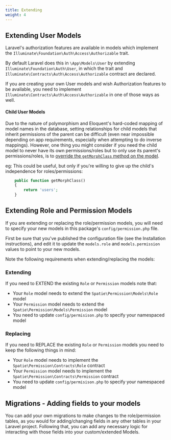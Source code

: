 ```yaml
---
title: Extending
weight: 4
---
```


## Extending User Models
Laravel's authorization features are available in models which implement the `Illuminate\Foundation\Auth\Access\Authorizable` trait. 

By default Laravel does this in `\App\Models\User` by extending `Illuminate\Foundation\Auth\User`, in which the trait and `Illuminate\Contracts\Auth\Access\Authorizable` contract are declared.

If you are creating your own User models and wish Authorization features to be available, you need to implement `Illuminate\Contracts\Auth\Access\Authorizable` in one of those ways as well.

#### Child User Models

Due to the nature of polymorphism and Eloquent's hard-coded mapping of model names in the database, setting relationships for child models that inherit permissions of the parent can be difficult (even near impossible depending on app requirements, especially when attempting to do inverse mappings). However, one thing you might consider if you need the child model to never have its own permissions/roles but to only use its parent's permissions/roles, is to [override the `getMorphClass` method on the model](https://github.com/laravel/framework/issues/17830#issuecomment-345619085).

eg: This could be useful, but only if you're willing to give up the child's independence for roles/permissions:
```php
    public function getMorphClass()
    {
        return 'users';
    }
```

## Extending Role and Permission Models
If you are extending or replacing the role/permission models, you will need to specify your new models in this package's `config/permission.php` file. 

First be sure that you've published the configuration file (see the Installation instructions), and edit it to update the `models.role` and `models.permission` values to point to your new models.

Note the following requirements when extending/replacing the models: 

### Extending
If you need to EXTEND the existing `Role` or `Permission` models note that:

- Your `Role` model needs to extend the `Spatie\Permission\Models\Role` model
- Your `Permission` model needs to extend the `Spatie\Permission\Models\Permission` model
- You need to update `config/permisison.php` to specify your namespaced model

### Replacing
If you need to REPLACE the existing `Role` or `Permission` models you need to keep the following things in mind:

- Your `Role` model needs to implement the `Spatie\Permission\Contracts\Role` contract
- Your `Permission` model needs to implement the `Spatie\Permission\Contracts\Permission` contract
- You need to update `config/permisison.php` to specify your namespaced model


## Migrations - Adding fields to your models
You can add your own migrations to make changes to the role/permission tables, as you would for adding/changing fields in any other tables in your Laravel project.
Following that, you can add any necessary logic for interacting with those fields into your custom/extended Models.
